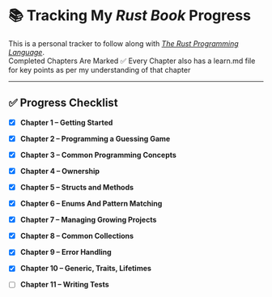 # 📚 Tracking My *Rust Book* Progress

This is a personal tracker to follow along with [*The Rust Programming Language*](https://doc.rust-lang.org/book/).  
Completed Chapters Are Marked ✅ Every Chapter also has a learn.md file for key points as per my understanding of that chapter 

---

## ✅ Progress Checklist

- [x] **Chapter 1 – Getting Started**

- [x] **Chapter 2 – Programming a Guessing Game**

- [x] **Chapter 3 – Common Programming Concepts**

- [x] **Chapter 4 – Ownership**

- [x] **Chapter 5 – Structs and Methods**

- [x] **Chapter 6 – Enums And Pattern Matching**

- [x] **Chapter 7 – Managing Growing Projects**

- [x] **Chapter 8 – Common Collections**

- [x] **Chapter 9 – Error Handling**

- [x] **Chapter 10 – Generic, Traits, Lifetimes**

- [ ] **Chapter 11 – Writing Tests**
